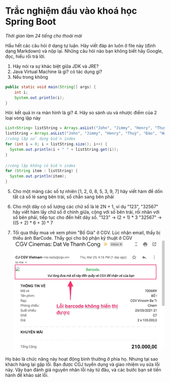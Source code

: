 # Trắc nghiệm đầu vào khoá học Spring Boot

*Thời gian làm 24 tiếng cho thoải mái*

Hầu hết các câu hỏi ở dạng tự luận. Hãy viết đáp án luôn ở file này (định dạng Markdown) và nộp lại.
Những câu hỏi nào bạn không biết hãy Google, đọc, hiểu rồi trả lời.

1. Hãy nói ra sự khác biệt giữa JDK và JRE?
2. Java Virtual Machine là gì? có tác dụng gì?
3. Nếu trong không 
  ```java
  public static void main(String[] args) {
      int i;
      System.out.println(i);
  }
  ```
  Hỏi: kết quả in ra màn hình là gì?
4. Hãy so sánh ưu và nhược điểm của 2 loại vòng lặp này

  ```java
  List<String> listString = Arrays.asList("John", "Jimmy", "Henry", "Thuý", "Đào", "Hương");
  listString = Arrays.asList("John", "Jimmy", "Henry", "Thuý", "Đào", "Hương");
  //vòng lặp sử dụng biến index
  for (int i = 0; i < listString.size(); i++) {
    System.out.println(i + " " + listString.get(i));
  }

  //vòng lặp không có biến index
  for (String item : listString) {
    System.out.println(item);
  }
  ```
5. Cho một mảng các số tự nhiên [1, 2, 0, 8, 5, 3, 9, 7] hãy viết hàm để dồn tất cả số lẻ sang bên trái, số chẵn sang bên phải

6. Cho một dãy có số lượng các chữ số là lẻ 2N + 1, ví dụ "123", "32567"
hãy viết hàm lấy chữ số ở chính giữa, cộng với số bên trái, rồi nhân với số bên phải, tiếp tục cho đến hết dãy số. 
"123" -> (2 + 1) * 3
"32567" -> ((5 + 2) * 6 + 3) * 7

7. Tối qua thầy mua vé xem phim "Bố Già" ở CGV. Lúc nhận email, thấy bị thiếu ảnh BarCode. Thầy gọi cho bộ phận kỹ thuật ở CGV
![](cgv.jpg)

Họ bảo là chức năng này hoạt động bình thường ở phía họ. Nhưng tại sao khách hàng lại gặp lỗi. Bạn được CGJ tuyển dụng và giao nhiệm vụ sửa lỗi này. Vậy bạn đánh giá nguyên nhân lỗi này từ đâu, và các bước bạn sẽ tiến hành để khảo sát lỗi.